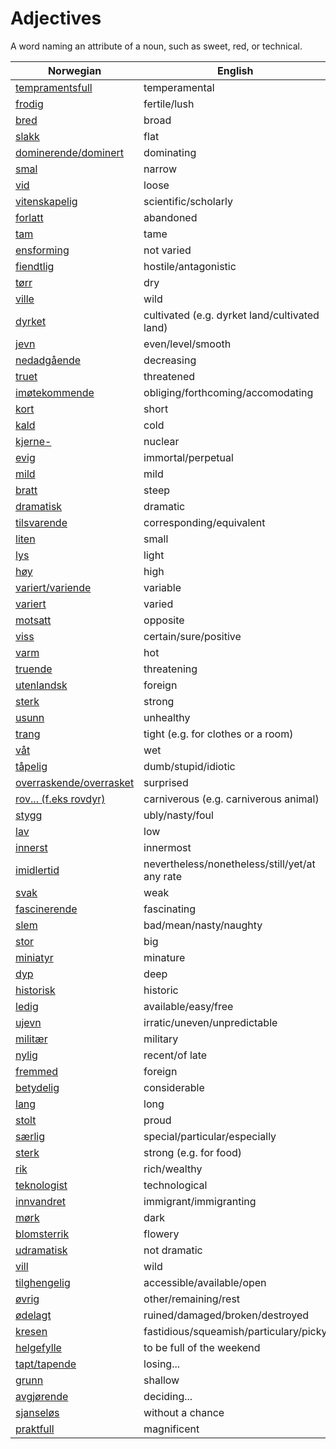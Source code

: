 # Adjectives

A word naming an attribute of a noun, such as sweet, red, or technical.

| Norwegian | English |
| --- | --- |
| [tempramentsfull](https://www.ordnett.no/search?language=no&phrase=tempramentsfull) | temperamental |
| [frodig](https://www.ordnett.no/search?language=no&phrase=frodig) | fertile/lush |
| [bred](https://www.ordnett.no/search?language=no&phrase=bred) | broad |
| [slakk](https://www.ordnett.no/search?language=no&phrase=slakk) | flat |
| [dominerende/dominert](https://www.ordnett.no/search?language=no&phrase=dominerende/dominert) | dominating |
| [smal](https://www.ordnett.no/search?language=no&phrase=smal) | narrow |
| [vid](https://www.ordnett.no/search?language=no&phrase=vid) | loose |
| [vitenskapelig](https://www.ordnett.no/search?language=no&phrase=vitenskapelig) | scientific/scholarly |
| [forlatt](https://www.ordnett.no/search?language=no&phrase=forlatt) | abandoned |
| [tam](https://www.ordnett.no/search?language=no&phrase=tam) | tame |
| [ensforming](https://www.ordnett.no/search?language=no&phrase=ensforming) | not varied |
| [fiendtlig](https://www.ordnett.no/search?language=no&phrase=fiendtlig) | hostile/antagonistic |
| [tørr](https://www.ordnett.no/search?language=no&phrase=tørr) | dry |
| [ville](https://www.ordnett.no/search?language=no&phrase=ville) | wild |
| [dyrket](https://www.ordnett.no/search?language=no&phrase=dyrket) | cultivated (e.g. dyrket land/cultivated land) |
| [jevn](https://www.ordnett.no/search?language=no&phrase=jevn) | even/level/smooth |
| [nedadgående](https://www.ordnett.no/search?language=no&phrase=nedadgående) | decreasing |
| [truet](https://www.ordnett.no/search?language=no&phrase=truet) | threatened |
| [imøtekommende](https://www.ordnett.no/search?language=no&phrase=imøtekommende) | obliging/forthcoming/accomodating |
| [kort](https://www.ordnett.no/search?language=no&phrase=kort) | short |
| [kald](https://www.ordnett.no/search?language=no&phrase=kald) | cold |
| [kjerne-](https://www.ordnett.no/search?language=no&phrase=kjerne-) | nuclear |
| [evig](https://www.ordnett.no/search?language=no&phrase=evig) | immortal/perpetual |
| [mild](https://www.ordnett.no/search?language=no&phrase=mild) | mild |
| [bratt](https://www.ordnett.no/search?language=no&phrase=bratt) | steep |
| [dramatisk](https://www.ordnett.no/search?language=no&phrase=dramatisk) | dramatic |
| [tilsvarende](https://www.ordnett.no/search?language=no&phrase=tilsvarende) | corresponding/equivalent |
| [liten](https://www.ordnett.no/search?language=no&phrase=liten) | small |
| [lys](https://www.ordnett.no/search?language=no&phrase=lys) | light |
| [høy](https://www.ordnett.no/search?language=no&phrase=høy) | high |
| [variert/variende](https://www.ordnett.no/search?language=no&phrase=variert/variende) | variable |
| [variert](https://www.ordnett.no/search?language=no&phrase=variert) | varied |
| [motsatt](https://www.ordnett.no/search?language=no&phrase=motsatt) | opposite |
| [viss](https://www.ordnett.no/search?language=no&phrase=viss) | certain/sure/positive |
| [varm](https://www.ordnett.no/search?language=no&phrase=varm) | hot |
| [truende](https://www.ordnett.no/search?language=no&phrase=truende) | threatening |
| [utenlandsk](https://www.ordnett.no/search?language=no&phrase=utenlandsk) | foreign |
| [sterk](https://www.ordnett.no/search?language=no&phrase=sterk) | strong |
| [usunn](https://www.ordnett.no/search?language=no&phrase=usunn) | unhealthy |
| [trang](https://www.ordnett.no/search?language=no&phrase=trang) | tight (e.g. for clothes or a room) |
| [våt](https://www.ordnett.no/search?language=no&phrase=våt) | wet |
| [tåpelig](https://www.ordnett.no/search?language=no&phrase=tåpelig) | dumb/stupid/idiotic |
| [overraskende/overrasket](https://www.ordnett.no/search?language=no&phrase=overraskende/overrasket) | surprised |
| [rov... (f.eks rovdyr)](https://www.ordnett.no/search?language=no&phrase=rov...%20(f.eks%20rovdyr)) | carniverous (e.g. carniverous animal) |
| [stygg](https://www.ordnett.no/search?language=no&phrase=stygg) | ubly/nasty/foul |
| [lav](https://www.ordnett.no/search?language=no&phrase=lav) | low |
| [innerst](https://www.ordnett.no/search?language=no&phrase=innerst) | innermost |
| [imidlertid](https://www.ordnett.no/search?language=no&phrase=imidlertid) | nevertheless/nonetheless/still/yet/at any rate |
| [svak](https://www.ordnett.no/search?language=no&phrase=svak) | weak |
| [fascinerende](https://www.ordnett.no/search?language=no&phrase=fascinerende) | fascinating |
| [slem](https://www.ordnett.no/search?language=no&phrase=slem) | bad/mean/nasty/naughty |
| [stor](https://www.ordnett.no/search?language=no&phrase=stor) | big |
| [miniatyr](https://www.ordnett.no/search?language=no&phrase=miniatyr) | minature |
| [dyp](https://www.ordnett.no/search?language=no&phrase=dyp) | deep |
| [historisk](https://www.ordnett.no/search?language=no&phrase=historisk) | historic |
| [ledig](https://www.ordnett.no/search?language=no&phrase=ledig) | available/easy/free |
| [ujevn](https://www.ordnett.no/search?language=no&phrase=ujevn) | irratic/uneven/unpredictable |
| [militær](https://www.ordnett.no/search?language=no&phrase=militær) | military |
| [nylig](https://www.ordnett.no/search?language=no&phrase=nylig) | recent/of late |
| [fremmed](https://www.ordnett.no/search?language=no&phrase=fremmed) | foreign |
| [betydelig](https://www.ordnett.no/search?language=no&phrase=betydelig) | considerable |
| [lang](https://www.ordnett.no/search?language=no&phrase=lang) | long |
| [stolt](https://www.ordnett.no/search?language=no&phrase=stolt) | proud |
| [særlig](https://www.ordnett.no/search?language=no&phrase=særlig) | special/particular/especially |
| [sterk](https://www.ordnett.no/search?language=no&phrase=sterk) | strong (e.g. for food) |
| [rik](https://www.ordnett.no/search?language=no&phrase=rik) | rich/wealthy |
| [teknologist](https://www.ordnett.no/search?language=no&phrase=teknologist) | technological |
| [innvandret](https://www.ordnett.no/search?language=no&phrase=innvandret) | immigrant/immigranting |
| [mørk](https://www.ordnett.no/search?language=no&phrase=mørk) | dark |
| [blomsterrik](https://www.ordnett.no/search?language=no&phrase=blomsterrik) | flowery |
| [udramatisk](https://www.ordnett.no/search?language=no&phrase=udramatisk) | not dramatic |
| [vill](https://www.ordnett.no/search?language=no&phrase=vill) | wild |
| [tilghengelig](https://www.ordnett.no/search?language=no&phrase=tilghengelig) | accessible/available/open |
| [øvrig](https://www.ordnett.no/search?language=no&phrase=øvrig) | other/remaining/rest |
| [ødelagt](https://www.ordnett.no/search?language=no&phrase=ødelagt) | ruined/damaged/broken/destroyed |
| [kresen](https://www.ordnett.no/search?language=no&phrase=kresen) | fastidious/squeamish/particulary/picky |
| [helgefylle](https://www.ordnett.no/search?language=no&phrase=helgefylle) | to be full of the weekend |
| [tapt/tapende](https://www.ordnett.no/search?language=no&phrase=tapt/tapende) | losing... |
| [grunn](https://www.ordnett.no/search?language=no&phrase=grunn) | shallow |
| [avgjørende](https://www.ordnett.no/search?language=no&phrase=avgjørende) | deciding... |
| [sjanseløs](https://www.ordnett.no/search?language=no&phrase=sjanseløs) | without a chance |
| [praktfull](https://www.ordnett.no/search?language=no&phrase=praktfull) | magnificent |

